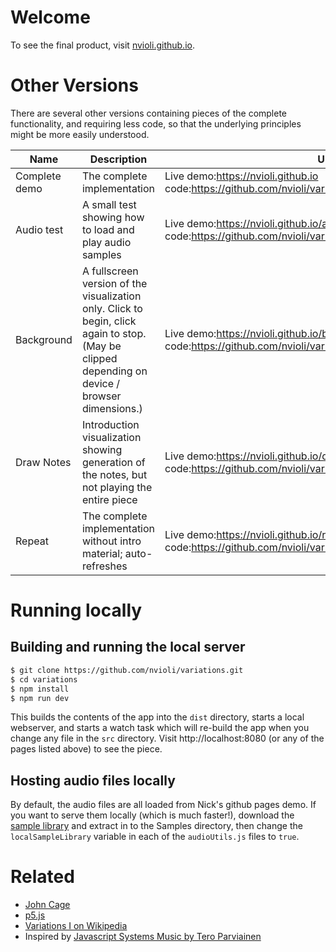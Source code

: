 # Welcome
To see the final product, visit [nvioli.github.io](https://nvioli.github.io).

# Other Versions
There are several other versions containing pieces of the complete functionality, and requiring less code, so that the underlying principles might be more easily understood.

| Name | Description | URLs |
| ---- | ----------- | ---- |
| Complete demo | The complete implementation | Live demo:https://nvioli.github.io <br/> code:https://github.com/nvioli/variations/tree/master/src |
| Audio test | A small test showing how to load and play audio samples | Live demo:https://nvioli.github.io/audiotest.html <br/> code:https://github.com/nvioli/variations/tree/master/src/audiotest |
| Background | A fullscreen version of the visualization only. Click to begin, click again to stop. (May be clipped depending on device / browser dimensions.) | Live demo:https://nvioli.github.io/background.html <br/> code:https://github.com/nvioli/variations/tree/master/src/background/ |
| Draw Notes | Introduction visualization showing generation of the notes, but not playing the entire piece | Live demo:https://nvioli.github.io/drawNotes.html <br/> code:https://github.com/nvioli/variations/tree/master/src/drawNotes/ |
| Repeat | The complete implementation without intro material; auto-refreshes | Live demo:https://nvioli.github.io/repeat.html <br/> code:https://github.com/nvioli/variations/tree/master/src/repeat/ |

# Running locally
## Building and running the local server
```bash
$ git clone https://github.com/nvioli/variations.git
$ cd variations
$ npm install
$ npm run dev
```
This builds the contents of the app into the `dist` directory, starts a local webserver, and starts a watch task which will re-build the app when you change any file in the `src` directory. Visit http://localhost:8080 (or any of the pages listed above) to see the piece.

## Hosting audio files locally
By default, the audio files are all loaded from Nick's github pages demo. If you want to serve them locally (which is much faster!), download the [sample library](http://sso.mattiaswestlund.net/download.html) and extract in to the Samples directory, then change the `localSampleLibrary` variable in each of the `audioUtils.js` files to `true`.

# Related
* [John Cage](http://johncage.org/)
* [p5.js](https://p5js.org/)
* [Variations I on Wikipedia](https://en.wikipedia.org/wiki/Variations_(Cage))
* Inspired by [Javascript Systems Music by Tero Parviainen](http://teropa.info/blog/2016/07/28/javascript-systems-music.html)
